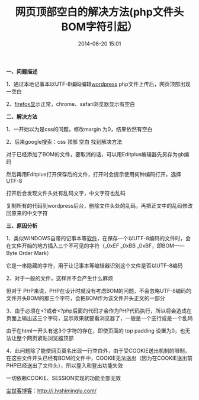 ﻿---
layout: post
title: 网页顶部空白的解决方法(php文件头BOM字符引起）
date: 2014-06-20 15:01
tags: [css, php, 新技能get]
---
<strong>一、问题描述</strong>

1、通过本地记事本以UTF-8编码编辑<a href="http://i.lvshiminglu.com/tag/wordpress" target="_blank">wordpress</a> php文件上传后，网页顶部出现一空白

2、<a href="http://i.lvshiminglu.com/tag/firefox" target="_blank">firefox显</a>示正常，chrome、safari浏览器显示有空白

<strong>二、解决方法</strong>

1、一开始以为是css的问题，修改margin 为0，结果依然有空白

2、后来google搜索：css 顶部 空白 找到解决方法

对于已经添加了BOM的文件，要取消的话，可以用Editplus编辑器先另存为gb编码

然后再用Editplus打开保存后的文件，打开时会提示使用何种编码打开，选择UTF-8

打开后会发现文件头处有乱码文字，中文字符也乱码

复制所有的代码到wordpress后台，删除文件头处的乱码，再把正文中的乱码修改回原来的中文字符

<strong>三、原因分析</strong>

1、类似WINDOWS自带的记事本等<a href="http://i.lvshiminglu.com/tag/%e8%bd%af%e4%bb%b6" target="_blank">软件</a>，在保存一个以UTF-8编码的文件时，会在文件开始的地方插入三个不可见的字符（_0xEF _0xBB _0xBF，即BOM——Byte Order Mark）

它是一串隐藏的字符，用于让记事本等编辑器识别这个文件是否以UTF-8编码

2、对于一般的文件，这样并不会产生什么麻烦

但对于 PHP来说，PHP在设计时就没有考虑BOM的问题，不会忽略UTF-8编码的文件开头BOM的那三个字符，会把BOM作为该文件开头正文的一部分

3、由于必须在&lt;?或者&lt;?php后面的代码才会作为PHP代码执行，所以将会造成在页面上输出这三个字符，显示效果就要看浏览器了，一般是一个空行或是一个乱码

由于在html一开头有这3个字符的存在，即使页面的 top padding 设置为0，也无法让整个网页紧贴浏览器顶部

4、此问题除了能使网页莫名出现一行空白外，由于受COOKIE送出机制的限制，在这些文件开头已经有BOM的文件中，COOKIE无法送出（因为在COOKIE送出前PHP已经送出了文件头），所以登入和登出功能失效

一切依赖COOKIE、SESSION实现的功能全部无效

<a href="http://i.lvshiminglu.com/">尘世客博客</a>：<a href="http://i.lvshiminglu.com/">http://i.lvshiminglu.com/</a>

